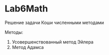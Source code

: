 # Lab6Math
Решение задачи Коши численными методами

Методы:
1. Усовершенствованный метод Эйлера
2. Метод Адамса
